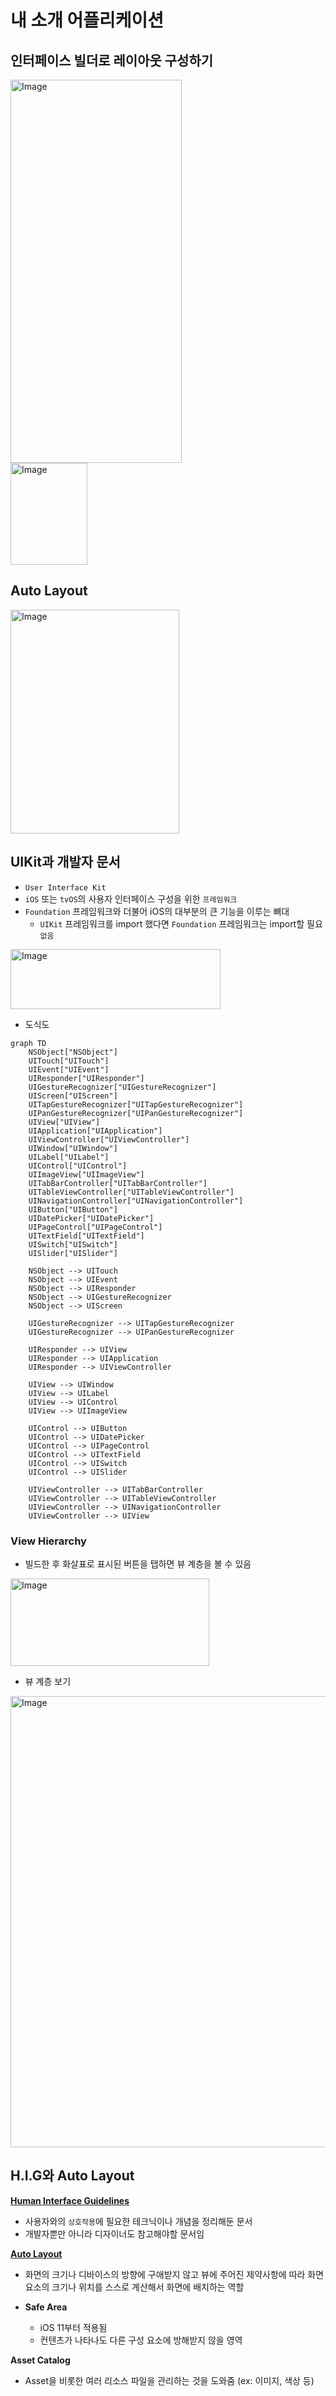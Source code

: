# 내 소개 어플리케이션

## 인터페이스 빌더로 레이아웃 구성하기
<img width="274" height="613" alt="Image" src="https://github.com/user-attachments/assets/e6a684ef-9845-4211-8792-1bb99d2d4169" />
<br>

<img width="123" height="163" alt="Image" src="https://github.com/user-attachments/assets/ee424f3a-4f1c-4757-ad60-f8d4fdf48c43" />

## Auto Layout
<img width="270" height="358" alt="Image" src="https://github.com/user-attachments/assets/3b60a668-bcf4-4ba5-be09-1402ff1d5d5f" />

## UIKit과 개발자 문서
- `User Interface Kit`
- `iOS` 또는 `tvOS`의 사용자 인터페이스 구성을 위한 `프레임워크`
- `Foundation` 프레임워크와 더불어 iOS의 대부분의 큰 기능을 이루는 뼈대
    - `UIKit` 프레임워크를 import 했다면 `Foundation` 프레임워크는 import할 필요 `없음`

<img width="336" height="96" alt="Image" src="https://github.com/user-attachments/assets/cf1bd5b5-1e68-441b-a395-6d17b24386b6" />

- 도식도
```mermaid
graph TD
    NSObject["NSObject"]
    UITouch["UITouch"]
    UIEvent["UIEvent"]
    UIResponder["UIResponder"]
    UIGestureRecognizer["UIGestureRecognizer"]
    UIScreen["UIScreen"]
    UITapGestureRecognizer["UITapGestureRecognizer"]
    UIPanGestureRecognizer["UIPanGestureRecognizer"]
    UIView["UIView"]
    UIApplication["UIApplication"]
    UIViewController["UIViewController"]
    UIWindow["UIWindow"]
    UILabel["UILabel"]
    UIControl["UIControl"]
    UIImageView["UIImageView"]
    UITabBarController["UITabBarController"]
    UITableViewController["UITableViewController"]
    UINavigationController["UINavigationController"]
    UIButton["UIButton"]
    UIDatePicker["UIDatePicker"]
    UIPageControl["UIPageControl"]
    UITextField["UITextField"]
    UISwitch["UISwitch"]
    UISlider["UISlider"]

    NSObject --> UITouch
    NSObject --> UIEvent
    NSObject --> UIResponder
    NSObject --> UIGestureRecognizer
    NSObject --> UIScreen

    UIGestureRecognizer --> UITapGestureRecognizer
    UIGestureRecognizer --> UIPanGestureRecognizer

    UIResponder --> UIView
    UIResponder --> UIApplication
    UIResponder --> UIViewController

    UIView --> UIWindow
    UIView --> UILabel
    UIView --> UIControl
    UIView --> UIImageView

    UIControl --> UIButton
    UIControl --> UIDatePicker
    UIControl --> UIPageControl
    UIControl --> UITextField
    UIControl --> UISwitch
    UIControl --> UISlider

    UIViewController --> UITabBarController
    UIViewController --> UITableViewController
    UIViewController --> UINavigationController
    UIViewController --> UIView
```

### View Hierarchy
- 빌드한 후 화살표로 표시된 버튼을 탭하면 뷰 계층을 볼 수 있음
<img width="318" height="140" alt="Image" src="https://github.com/user-attachments/assets/696ea4e4-c94f-43d0-936b-7816666cf0d2" />

- 뷰 계층 보기
<img width="550" height="722" alt="Image" src="https://github.com/user-attachments/assets/47023cfa-7211-4f27-b40c-926b7a821ff3" />

## H.I.G와 Auto Layout
[**Human Interface Guidelines**](https://developer.apple.com/design/human-interface-guidelines)
- 사용자와의 `상호작용`에 필요한 테크닉이나 개념을 정리해둔 문서
- 개발자뿐만 아니라 디자이너도 참고해야할 문서임

[**Auto Layout**](https://developer.apple.com/library/archive/documentation/UserExperience/Conceptual/AutolayoutPG/index.html)
- 화면의 크기나 디바이스의 방향에 구애받지 않고 뷰에 주어진 제약사항에 따라 화면 요소의 크기나 위치를 스스로 계산해서 화면에 배치하는 역할

- **Safe Area**
    - iOS 11부터 적용됨
    - 컨텐츠가 나타나도 다른 구성 요소에 방해받지 않을 영역

**Asset Catalog**
- Asset을 비롯한 여러 리소스 파일을 관리하는 것을 도와줌 (ex: 이미지, 색상 등)

